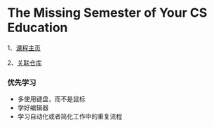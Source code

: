 # The Missing Semester of Your CS Education

1、[课程主页](https://missing.csail.mit.edu/)

2、[关联仓库](https://github.com/missing-semester/missing-semester)


### 优先学习
- 多使用键盘，而不是鼠标
- 学好编辑器
- 学习自动化或者简化工作中的重复流程
